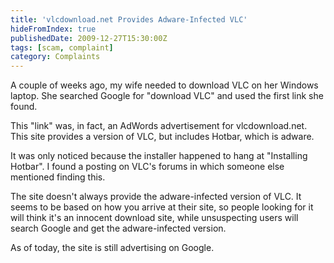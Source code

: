```yaml
---
title: 'vlcdownload.net Provides Adware-Infected VLC'
hideFromIndex: true
publishedDate: 2009-12-27T15:30:00Z
tags: [scam, complaint]
category: Complaints
---
```


A couple of weeks ago, my wife needed to download VLC on her Windows laptop. She searched Google for "download VLC" and used the first link she found.

This "link" was, in fact, an AdWords advertisement for vlcdownload.net. This site provides a version of VLC, but includes Hotbar, which is adware.

It was only noticed because the installer happened to hang at "Installing Hotbar". I found a posting on VLC's forums in which someone else mentioned finding this.

The site doesn't always provide the adware-infected version of VLC. It seems to be based on how you arrive at their site, so people looking for it will think it's an innocent download site, while unsuspecting users will search Google and get the adware-infected version.

As of today, the site is still advertising on Google.
